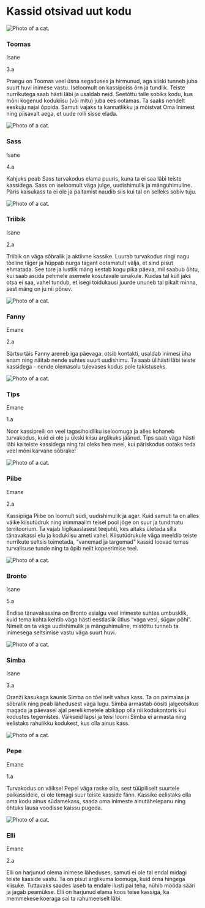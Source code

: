 # Kassid otsivad uut kodu

<!--http://tachyons.io/-->

<section class="mw7 center avenir">

  <article class="bt bb b--black-10">
    <div class="pv4 ph3 ph0-l black">
      <div class="flex flex-column flex-row-ns">
        <div class="pr3-ns mb4 mb0-ns w-100 w-40-ns">
          <img src="catshome/assets/img/toomas.jpeg" class="db" alt="Photo of a cat.">
        </div>
        <div class="w-100 w-60-ns pl3-ns">
          <h1 class="f3 fw1 baskerville mt0 lh-title">Toomas</h1>
          <p class="f6 lh-copy mv0">Isane</p>
          <p class="f6 lh-copy mv0">3.a</p>
          <p class="f6 f5-l tj lh-copy">
            Praegu on Toomas veel  üsna segaduses ja hirmunud, aga siiski tunneb juba suurt huvi inimese vastu. Iseloomult on kassipoiss õrn ja tundlik. Teiste nurrikutega saab hästi läbi ja usaldab neid.  Seetõttu talle sobiks kodu, kus mõni kogenud kodukiisu (või mitu) juba ees ootamas. Ta saaks nendelt eeskuju najal õppida. Samuti vajaks ta kannatlikku ja mõistvat Oma Inimest ning piisavalt aega, et uude rolli sisse elada.
          </p>
        </div>
      </div>
    </div>
  </article>

  <article class="bt bb b--black-10">
    <div class="pv4 ph3 ph0-l black">
      <div class="flex flex-column flex-row-ns">
        <div class="pr3-ns mb4 mb0-ns w-100 w-40-ns">
          <img src="catshome/assets/img/sass.jpeg" class="db" alt="Photo of a cat.">
        </div>
        <div class="w-100 w-60-ns pl3-ns">
          <h1 class="f3 fw1 baskerville mt0 lh-title">Sass</h1>
          <p class="f6 lh-copy mv0">Isane</p>
          <p class="f6 lh-copy mv0">4.a</p>
          <p class="f6 f5-l tj lh-copy">
            Kahjuks peab Sass turvakodus elama puuris, kuna ta ei saa läbi teiste kassidega. Sass on iseloomult väga julge, uudishimulik ja mänguhimuline. Päris kaisukass ta ei ole ja paitamist naudib siis kui tal on selleks sobiv tuju.
          </p>
        </div>
      </div>
    </div>
  </article>

  <article class="bt bb b--black-10">
    <div class="pv4 ph3 ph0-l black">
      <div class="flex flex-column flex-row-ns">
        <div class="pr3-ns mb4 mb0-ns w-100 w-40-ns">
          <img src="catshome/assets/img/triibik.jpeg" class="db" alt="Photo of a cat.">
        </div>
        <div class="w-100 w-60-ns pl3-ns">
          <h1 class="f3 fw1 baskerville mt0 lh-title">Triibik</h1>
          <p class="f6 lh-copy mv0">Isane</p>
          <p class="f6 lh-copy mv0">2.a</p>
          <p class="f6 f5-l tj lh-copy">
            Triibik on väga sõbralik ja aktiivne kassike. Luurab turvakodus ringi nagu tõeline tiiger ja hüppab nurga tagant ootamatult välja, et sind pisut ehmatada. See tore ja lustlik mäng kestab kogu pika päeva, mil saabub õhtu, kui saab asuda pehmele asemele kosutavale uinakule. Kuidas tal küll jaks otsa ei saa, vahel tundub, et isegi toidukausi juurde ununeb tal pikalt minna, sest mäng on ju nii põnev.
          </p>
        </div>
      </div>
    </div>
  </article>

  <article class="bt bb b--black-10">
    <div class="pv4 ph3 ph0-l black">
      <div class="flex flex-column flex-row-ns">
        <div class="pr3-ns mb4 mb0-ns w-100 w-40-ns">
          <img src="catshome/assets/img/fanny.jpeg" class="db" alt="Photo of a cat.">
        </div>
        <div class="w-100 w-60-ns pl3-ns">
          <h1 class="f3 fw1 baskerville mt0 lh-title">Fanny</h1>
          <p class="f6 lh-copy mv0">Emane</p>
          <p class="f6 lh-copy mv0">2.a</p>
          <p class="f6 f5-l tj lh-copy">
            Särtsu täis Fanny areneb iga päevaga: otsib kontakti, usaldab inimesi üha enam ning näitab nende suhtes suurt uudishimu. Ta saab ülihästi läbi teiste kassidega - nende olemasolu tulevases kodus pole takistuseks. 
          </p>
        </div>
      </div>
    </div>
  </article>

  <article class="bt bb b--black-10">
    <div class="pv4 ph3 ph0-l black">
      <div class="flex flex-column flex-row-ns">
        <div class="pr3-ns mb4 mb0-ns w-100 w-40-ns">
          <img src="catshome/assets/img/tips.jpeg" class="db" alt="Photo of a cat.">
        </div>
        <div class="w-100 w-60-ns pl3-ns">
          <h1 class="f3 fw1 baskerville mt0 lh-title">Tips</h1>
          <p class="f6 lh-copy mv0">Emane</p>
          <p class="f6 lh-copy mv0">1.a</p>
          <p class="f6 f5-l tj lh-copy">
            Noor kassipreili on veel tagasihoidliku iseloomuga ja alles kohaneb turvakodus, kuid ei ole ju ükski kiisu arglikuks jäänud. Tips saab väga hästi läbi ka teiste kassidega ning tal oleks hea meel, kui päriskodus ootaks teda veel mõni karvane sõbrake!  
          </p>
        </div>
      </div>
    </div>
  </article>

  <article class="bt bb b--black-10">
    <div class="pv4 ph3 ph0-l black">
      <div class="flex flex-column flex-row-ns">
        <div class="pr3-ns mb4 mb0-ns w-100 w-40-ns">
          <img src="catshome/assets/img/piibe.jpg" class="db" alt="Photo of a cat.">
        </div>
        <div class="w-100 w-60-ns pl3-ns">
          <h1 class="f3 fw1 baskerville mt0 lh-title">Piibe</h1>
          <p class="f6 lh-copy mv0">Emane</p>
          <p class="f6 lh-copy mv0">2.a</p>
          <p class="f6 f5-l tj lh-copy">
            Kassipiiga Piibe on loomult südi, uudishimulik ja agar. Kuid samuti ta on alles väike kiisutüdruk ning inimmaailm teisel pool jõge on suur ja tundmatu territoorium. Ta vajab  liigikaaslasest teejuhti, kes aitaks ületada silla tänavakassi elu ja kodukiisu  ameti vahel.
            Kiisutüdrukule väga meeldib teiste nurrikute seltsis toimetada, “vanemad ja targemad” kassid loovad temas turvalisuse tunde ning ta õpib neilt kopeerimise teel. 
          </p>
        </div>
      </div>
    </div>
  </article>

  <article class="bt bb b--black-10">
    <div class="pv4 ph3 ph0-l black">
      <div class="flex flex-column flex-row-ns">
        <div class="pr3-ns mb4 mb0-ns w-100 w-40-ns">
          <img src="catshome/assets/img/bronto.jpeg" class="db" alt="Photo of a cat.">
        </div>
        <div class="w-100 w-60-ns pl3-ns">
          <h1 class="f3 fw1 baskerville mt0 lh-title">Bronto</h1>
          <p class="f6 lh-copy mv0">Isane</p>
          <p class="f6 lh-copy mv0">5.a</p>
          <p class="f6 f5-l tj lh-copy">
            Endise tänavakassina on Bronto esialgu veel inimeste suhtes umbusklik, kuid tema kohta kehtib väga hästi eestlaslik ütlus “vaga vesi, sügav põhi”. Nimelt on ta väga uudishimulik ja mänguhimuline, mistõttu tunneb ta inimesega seltsimise vastu väga suurt huvi.
          </p>
        </div>
      </div>
    </div>
  </article>

  <article class="bt bb b--black-10">
    <div class="pv4 ph3 ph0-l black">
      <div class="flex flex-column flex-row-ns">
        <div class="pr3-ns mb4 mb0-ns w-100 w-40-ns">
          <img src="catshome/assets/img/simba.jpeg" class="db" alt="Photo of a cat.">
        </div>
        <div class="w-100 w-60-ns pl3-ns">
          <h1 class="f3 fw1 baskerville mt0 lh-title">Simba</h1>
          <p class="f6 lh-copy mv0">Isane</p>
          <p class="f6 lh-copy mv0">3.a</p>
          <p class="f6 f5-l tj lh-copy">
            Oranži kasukaga kaunis Simba on tõeliselt vahva kass. Ta on paimaias ja sõbralik ning peab lähedusest väga lugu. Simba armastab öösiti jalgeotsikus magada ja päevasel ajal pereliikmetele abikäpp olla nii kodukontoris kui kodustes tegemistes. Väikseid lapsi ja teisi loomi Simba ei armasta ning eelistaks rahulikku kodukest, kus olla ainus kass.
          </p>
        </div>
      </div>
    </div>
  </article>

  <article class="bt bb b--black-10">
    <div class="pv4 ph3 ph0-l black">
      <div class="flex flex-column flex-row-ns">
        <div class="pr3-ns mb4 mb0-ns w-100 w-40-ns">
          <img src="catshome/assets/img/pepe.jpeg" class="db" alt="Photo of a cat.">
        </div>
        <div class="w-100 w-60-ns pl3-ns">
          <h1 class="f3 fw1 baskerville mt0 lh-title">Pepe</h1>
          <p class="f6 lh-copy mv0">Emane</p>
          <p class="f6 lh-copy mv0">1.a</p>
          <p class="f6 f5-l tj lh-copy">
            Turvakodus on väiksel Pepel väga raske olla, sest tüüpiliselt suurtele paikassidele, ei ole temagi suur teiste kasside fänn. Kassike eelistaks olla oma kodu ainus südamekass, saada oma inimeste ainutähelepanu ning õhtuks lausa voodisse kaissu pugeda. 
          </p>
        </div>
      </div>
    </div>
  </article>

  <article class="bt bb b--black-10">
    <div class="pv4 ph3 ph0-l black">
      <div class="flex flex-column flex-row-ns">
        <div class="pr3-ns mb4 mb0-ns w-100 w-40-ns">
          <img src="catshome/assets/img/elli.jpeg" class="db" alt="Photo of a cat.">
        </div>
        <div class="w-100 w-60-ns pl3-ns">
          <h1 class="f3 fw1 baskerville mt0 lh-title">Elli</h1>
          <p class="f6 lh-copy mv0">Emane</p>
          <p class="f6 lh-copy mv0">2.a</p>
          <p class="f6 f5-l tj lh-copy">
            Elli on harjunud olema inimese läheduses, samuti ei ole tal endal midagi teiste kasside vastu. Ta on pisut arglikuma loomuga, kuid õrna hingega kiisuke. Tuttavaks saades laseb ta endale ilusti pai teha, nühib mööda sääri ja jagab peamükse. Elli on harjunud elama koos teise kassiga, ka memmekese koeraga sai ta rahumeelselt läbi.
          </p>
        </div>
      </div>
    </div>
  </article>

</section>
